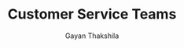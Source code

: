 ---
is_programmatic_layout_5: true
draft: false
title: Customer Service Teams
snippet: Customer Service Teams
image:
  src: /images/pseo/best-work-management-tools-for-customer-service-teams.jpg
  alt: customer service teams, task management, resource management, productivity
publishDate: 2024-11-29
category: ""
author: Gayan Thakshila
tags:
  - customerserviceteams
  - Tips
  - Open-Source
  - Team
content_01: |
    The customer service industry is dynamic and customer-centric, demanding teams to handle high volumes of inquiries while maintaining quality and satisfaction. Effective task management tools are vital for success in this industry as they streamline workflows, enhance communication, and ensure timely responses, ultimately leading to improved customer experiences and loyalty.',
content_02: |
    Worklenz helps customer service teams streamline task management, track client queries, and improve response times.
description: Discover the best work management tools for customer service teams including WorkLenz, designed for your specific needs.
related: [best-work-management-tools-for-human-resources, best-work-management-tools-for-sales-&-business-development, best-work-management-tools-for-design-agencies, best-work-management-tools-for-employee-training-&-development]
---